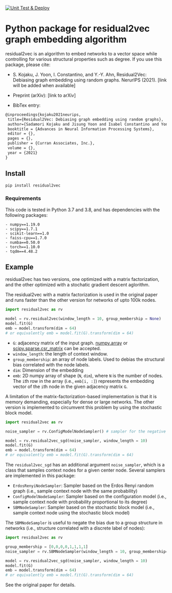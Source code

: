 [![Unit Test & Deploy](https://github.com/skojaku/residual2vec/actions/workflows/main.yml/badge.svg)](https://github.com/skojaku/residual2vec/actions/workflows/main.yml)

# Python package for residual2vec graph embedding algorithm

residual2vec is an algorithm to embed networks to a vector space while controlling for various structural properties such as degree. If you use this package, please cite:

- S. Kojaku, J. Yoon, I. Constantino, and Y.-Y. Ahn, Residual2Vec: Debiasing graph embedding using random graphs. NerurIPS (2021). [link will be added when available]

- Preprint (arXiv): [link to arXiv]

- BibTex entry:
```latex
@inproceedings{kojaku2021neurips,
 title={Residual2Vec: Debiasing graph embedding using random graphs},
 author={Sadamori Kojaku and Jisung Yoon and Isabel Constantino and Yong-Yeol Ahn},
 booktitle = {Advances in Neural Information Processing Systems},
 editor = {},
 pages = {},
 publisher = {Curran Associates, Inc.},
 volume = {},
 year = {2021}
}
```

## Install

```bash
pip install residual2vec
```

### Requirements

This code is tested in Python 3.7 and 3.8, and has dependencies with
the following packages:

```
- numpy==1.19.0
- scipy==1.7.1
- scikit-learn==1.0
- faiss-cpu==1.7.0
- numba==0.50.0
- torch==1.10.0
- tqdm==4.48.2
```


## Example

residual2vec has two versions, one optimized with a matrix factorization, and the other optimized with a stochatic gradient descent aglorithm. 

The residual2vec with a matrix factorization is used in the original paper and runs faster than the other version for networks of upto 100k nodes.  

```python
import residual2vec as rv

model = rv.residual2vec(window_length = 10, group_membership = None)
model.fit(G)
emb = model.transform(dim = 64)
# or equivalently emb = model.fit(G).transform(dim = 64)
```
- `G`: adjacency matrix of the input graph. [numpy.array](https://numpy.org/doc/stable/reference/generated/numpy.array.html) or [scipy.sparse.csr_matrix](https://docs.scipy.org/doc/scipy/reference/generated/scipy.sparse.csr_matrix.html) can be accepted.
- `window_length`: the length of context window.
- `group_membership`: an array of node labels. Used to debias the structural bias correlated with the node labels.
- `dim`: Dimension of the embedding
- `emb`: 2D numpy array of shape (`N`, `dim`), where `N` is the number of nodes. The `i`th row in the array (i.e., `emb[i, :]`) represents the embedding vector of the `i`th node in the given adjacency matrix `G`.


A limitation of the matrix-factorization-based implementation is that it is memory demanding, especially for dense or large networks. 
The other version is implemented to circumvent this problem by using the stochastic block model.  

```python
import residual2vec as rv

noise_sampler = rv.ConfigModelNodeSampler() # sampler for the negative sampling

model = rv.residual2vec_sgd(noise_sampler, window_length = 10)
model.fit(G)
emb = model.transform(dim = 64)
# or equivalently emb = model.fit(G).transform(dim = 64)
```

The `residual2vec_sgd` has an additional argument `noise_sampler`, which is a class that samples context nodes for a given center node. 
Several samplers are implemented in this package:
- `ErdosRenyiNodeSampler`: Sampler based on the Erdos Renyi random graph (i.e., sample context node with the same probability)  
- `ConfigModelNodeSampler`: Sampler based on the configuration model (i.e., sample context node with probability proportional to its degree)  
- `SBMNodeSampler`: Sampler based on the stochastic block model (i.e., sample context node using the stochastic block model) 

The `SBMNodeSampler` is useful to negate the bias due to a group structure in networks (i.e., structure correlated with a discrete label of nodes):

```python
import residual2vec as rv

group_membership = [0,0,0,0,1,1,1,1]
noise_sampler = rv.SBMNodeSampler(window_length = 10, group_membership=group_membership) # sampler for the negative sampling

model = rv.residual2vec_sgd(noise_sampler, window_length = 10)
model.fit(G)
emb = model.transform(dim = 64)
# or equivalently emb = model.fit(G).transform(dim = 64)
```

See the original paper for details.
